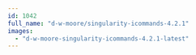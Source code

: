```yaml
---
id: 1042
full_name: "d-w-moore/singularity-icommands-4.2.1"
images: 
  - "d-w-moore-singularity-icommands-4.2.1-latest"
---
```

